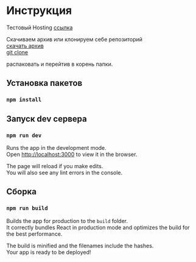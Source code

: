 # Инструкция
Тестовый Hosting [ссылка](https://testweplay.firebaseapp.com/)


Скачиваем архив или клонируем себе репозиторий <br />
[скачать архив](https://github.com/VitaliyVorobey/testWePlay/archive/master.zip)  <br />
[git clone](https://github.com/VitaliyVorobey/testWePlay.git) <br /> 

распаковать и перейтив в корень папки. <br />

## Установка пакетов
### `npm install`


## Запуск dev сервера
### `npm run dev`

Runs the app in the development mode.<br />
Open [http://localhost:3000](http://localhost:3000) to view it in the browser.

The page will reload if you make edits.<br />
You will also see any lint errors in the console.

## Cборка
### `npm run build`

Builds the app for production to the `build` folder.<br />
It correctly bundles React in production mode and optimizes the build for the best performance.

The build is minified and the filenames include the hashes.<br />
Your app is ready to be deployed!


